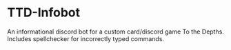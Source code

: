 # TTD-Infobot
An informational discord bot for a custom card/discord game To the Depths. Includes spellchecker for incorrectly typed commands.
